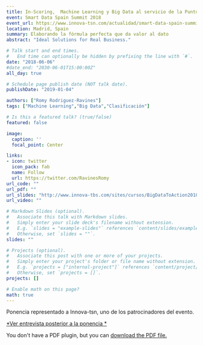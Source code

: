 ```yaml
---
title: In-Scoring,  Machine Learning y Big Data al servicio de la Puntuación Inteligente
event: Smart Data Spain Summit 2018
event_url: https://www.innova-tsn.com/actualidad/smart-data-spain-summit-2018
location: Madrid, Spain
summary: Elaborando la fórmula perfecta que da valor al dato
abstract: "Ideal Solutions for Real Business."

# Talk start and end times.
#   End time can optionally be hidden by prefixing the line with `#`.
date: "2018-06-06"
#date_end: "2030-06-01T15:00:00Z"
all_day: true

# Schedule page publish date (NOT talk date).
publishDate: "2019-01-04"

authors: ["Romy Rodriguez-Ravines"]
tags: ["Machine Learning","Big Data","Clasificación"]

# Is this a featured talk? (true/false)
featured: false

image:
  caption: ''
  focal_point: Center

links:
- icon: twitter
  icon_pack: fab
  name: Follow
  url: https://twitter.com/RavinesRomy
url_code: ""
url_pdf: ""
url_slides: "http://www.innova-tbs.com/sites/cursos/BigDataToAction2018/index.html#3"
url_video: ""

# Markdown Slides (optional).
#   Associate this talk with Markdown slides.
#   Simply enter your slide deck's filename without extension.
#   E.g. `slides = "example-slides"` references `content/slides/example-slides.md`.
#   Otherwise, set `slides = ""`.
slides: ""

# Projects (optional).
#   Associate this post with one or more of your projects.
#   Simply enter your project's folder or file name without extension.
#   E.g. `projects = ["internal-project"]` references `content/project/deep-learning/index.md`.
#   Otherwise, set `projects = []`.
projects: []

# Enable math on this page?
math: true
---
```


Ponencia representado a Innova-tsn, uno de los patrocinadores del evento.

[*Ver entrevista posterior a la ponencia *](https://t.co/Z5Iwlk5Q6t)


<object data="/files/20180606.3SMadrid.InScoring.pdf" type="application/pdf"
        width="800" height="400" typemustmatch>
  <p>You don't have a PDF plugin, but you can <a href="/files/20180606.3SMadrid.InScoring.pdf">download the PDF file.</a></p>
</object>

